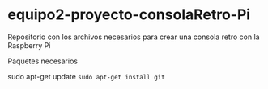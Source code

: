 # equipo2-proyecto-consolaRetro-Pi
 Repositorio con los archivos necesarios para crear una consola retro con la Raspberry Pi

Paquetes necesarios

sudo apt-get update
<code>sudo apt-get install git</code>
